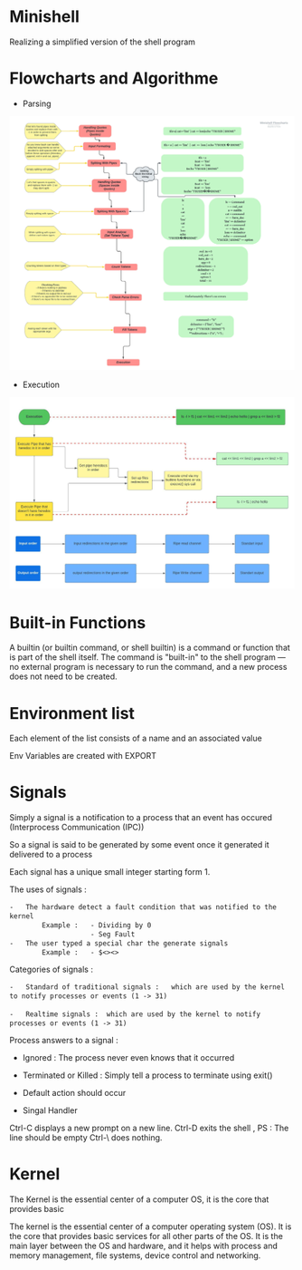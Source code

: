 # Minishell
Realizing a simplified version of the shell program

#   Flowcharts and Algorithme

*   Parsing

<img src="Algo/Minishell_Parsing.jpeg" width="1000"/>

*   Execution

<img src="Algo/Flowchart_Execution.jpeg" width="1000"/>

# Built-in Functions

A builtin (or builtin command, or shell builtin) is a command or function that is part of the shell itself.
The command is "built-in" to the shell program — no external program is necessary to run the command, and a new process does not need to be created.

# Environment list

Each element of the list consists of a name and an associated value

Env Variables are created with EXPORT 


# Signals

Simply a signal is a notification to a process that an event has occured (Interprocess Communication (IPC))

So a signal is said to be generated by some event once it generated it delivered to a process

Each signal has a unique small integer starting form 1.

The uses of signals :

    -   The hardware detect a fault condition that was notified to the kernel
            Example :   - Dividing by 0
                        - Seg Fault
    -   The user typed a special char the generate signals 
            Example :   - $<><>

Categories of signals :

    -   Standard of traditional signals :   which are used by the kernel to notify processes or events (1 -> 31)

    -   Realtime signals :  which are used by the kernel to notify processes or events (1 -> 31)


Process answers to a signal :

-   Ignored : The process never even knows that it occurred

-   Terminated or Killed : Simply tell a process to terminate using exit()

-   Default action should occur

-   Singal Handler 

Ctrl-C displays a new prompt on a new line.
Ctrl-D exits the shell , PS : The line should be empty
Ctrl-\ does nothing.


# Kernel

The Kernel is the essential center of a computer OS, it is the core that provides basic 

The kernel is the essential center of a computer operating system (OS). It is the core that provides basic services for all other parts of the OS. It is the main layer between the OS and hardware, and it helps with process and memory management, file systems, device control and networking.
